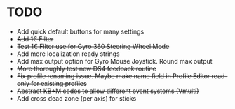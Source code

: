 # TODO

* Add quick default buttons for many settings
* ~~Add 1€ Filter~~
* ~~Test 1€ Filter use for Gyro 360 Steering Wheel Mode~~
* Add more localization ready strings
* Add max output option for Gyro Mouse Joystick. Round max output
* ~~More thoroughly test new DS4 feedback routine~~
* ~~Fix profile renaming issue. Maybe make name field in Profile Editor read-only for existing profiles~~
* ~~Abstract KB+M codes to allow different event systems (Vmulti)~~
* Add cross dead zone (per axis) for sticks

